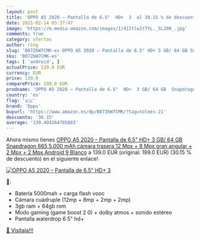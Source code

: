 ```yaml
---
layout: post
title: 'OPPO A5 2020 – Pantalla de 6.5"  HD+  3  al 30.15 % de descuento'
date: 2021-02-14 05:37:47
image: 'https://m.media-amazon.com/images/I/41Itlw1tTYL._SL200_.jpg'
comments: true
category: ofertas
author: ring
slug: 'B07Z6W7CMK-es OPPO A5 2020 – Pantalla de 6.5" HD+ 3 GB/ 64 GB Snapdragon...'
sku: 'B07Z6W7CMK-es'
tags: [ 'android', ]
actualPrice: 139.0 EUR
currency: EUR
price: 139.0
comparePrice: 199.0 EUR
prodname: 'OPPO A5 2020 – Pantalla de 6.5"  HD+  3 GB/ 64 GB  Snapdragon 665  5.000 mAh  cámara trasera 12 Mpx + 8 Mpx  gran angular  + 2 Mpx + 2 Mpx  Android 9  Blanco'
country: 'es'
flag: '🇪🇸'
brand: 'Oppo'
buyurl: 'https://www.amazon.es/dp/B07Z6W7CMK/?tag=tolees-21'
descuento: '30.15'
average: '139.404264705883'
---
```


Ahora mismo tienes [OPPO A5 2020 – Pantalla de 6.5"  HD+  3 GB/ 64 GB  Snapdragon 665  5.000 mAh  cámara trasera 12 Mpx + 8 Mpx  gran angular  + 2 Mpx + 2 Mpx  Android 9  Blanco](https://www.amazon.es/dp/B07Z6W7CMK/?tag=tolees-21) a 139.0 EUR (original: 199.0 EUR) (30.15 %  de descuento) en el siguiente enlace!

[![OPPO A5 2020 – Pantalla de 6.5"  HD+  3 ](https://m.media-amazon.com/images/I/41Itlw1tTYL._SL200_.jpg)](https://www.amazon.es/dp/B07Z6W7CMK/?tag=tolees-21)

🔎:

- Batería 5000mah + carga flash vooc
- Cámara cuádruple (12mp + 8mp + 2mp + 2mp)
- 3gb ram + 64gb rom
- Modo gaming (game boost 2 0) + dolby atmos + sonido estéreo
- Pantalla waterdrop 6 5" hd+

[🛒 Visítala!!!](https://www.amazon.es/dp/B07Z6W7CMK/?tag=tolees-21)
